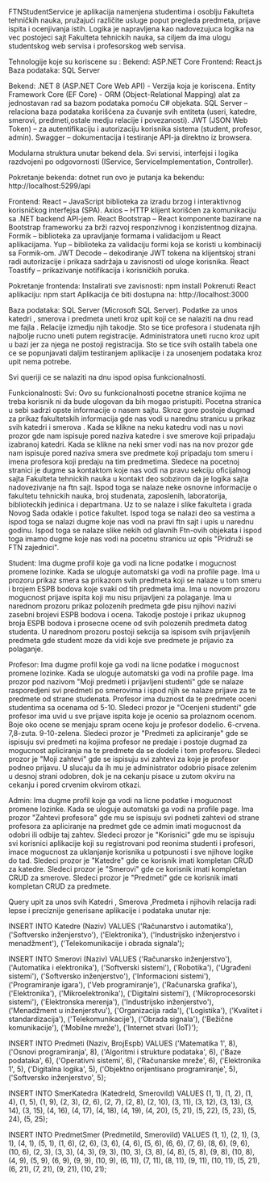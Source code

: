 FTNStudentService je aplikacija namenjena studentima i osoblju Fakulteta tehničkih nauka, 
pružajući različite usluge poput pregleda predmeta, prijave ispita i ocenjivanja istih.
Logika je napravljena kao nadovezujuca logika na vec postojeci sajt Fakulteta tehnickih nauka, 
sa ciljem da ima ulogu studentskog web servisa i profesorskog web servisa. 

Tehnologije koje su koriscene su :
  Bekend: ASP.NET Core​
  Frontend: React.js​
  Baza podataka: SQL Server

Bekend:
  .NET 8 (ASP.NET Core Web API) - Verzija koja je koriscena. 
  Entity Framework Core (EF Core) - ORM (Object-Relational Mapping) alat za jednostavan rad sa bazom podataka pomoću C# objekata.
  SQL Server – relaciona baza podataka korišćena za čuvanje svih entiteta (useri, katedre, smerovi, predmeti,ostale medju relacije i povezanosti).
  JWT (JSON Web Token) – za autentifikaciju i autorizaciju korisnika sistema (student, profesor, admin).
  Swagger – dokumentacija i testiranje API-ja direktno iz browsera.


Modularna struktura unutar bekend dela. 
Svi servisi, interfejsi i logika razdvojeni po odgovornosti (IService, ServiceImplementation, Controller).

Pokretanje bekenda: dotnet run 
  ovo je putanja ka bekendu: http://localhost:5299/api


Frontend:
  React – JavaScript biblioteka za izradu brzog i interaktivnog korisničkog interfejsa (SPA).
  Axios – HTTP klijent korišćen za komunikaciju sa .NET backend API-jem.
  React Bootstrap – React komponente bazirane na Bootstrap frameworku za brži razvoj responzivnog i konzistentnog dizajna.
  Formik – biblioteka za upravljanje formama i validacijom u React aplikacijama.
  Yup – biblioteka za validaciju formi koja se koristi u kombinaciji sa Formik-om.
  JWT Decode – dekodiranje JWT tokena na klijentskoj strani radi autorizacije i prikaza sadržaja u zavisnosti od uloge korisnika.
  React Toastify – prikazivanje notifikacija i korisničkih poruka.

Pokretanje frontenda:
    Instalirati sve zavisnosti: npm install
    Pokrenuti React aplikaciju: npm start
    Aplikacija će biti dostupna na: http://localhost:3000


Baza podataka: 
  SQL Server (Microsoft SQL Server).
  Podatke za unos katedri , smerova i predmeta uneti kroz upit koji ce se nalaziti na dnu read me fajla . 
  Relacije izmedju njih takodje. 
  Sto se tice profesora i studenata njih najbolje rucno uneti putem registracije.
  Administratora uneti rucno kroz upit u bazi jer za njega ne postoji registracija.
  Sto se tice svih ostalih tabela one ce se popunjavati daljim testiranjem aplikacije i za unosenjem podataka kroz upit nema potrebe.

Svi queriji ce se nalaziti na dnu ispod opisa funkcionalnosti.




Funkcionalnosti:
  Svi: Ovo su funkcionalnosti pocetne stranice kojima ne treba korisnik ni da bude ulogovan da bih mogao pristupiti.
    Pocetna stranica u sebi sadrzi opste informacije o nasem sajtu. 
    Skroz gore postoje dugmad za prikaz fakultetskih informacija gde nas vodi u narednu stranicu u prikaz svih katedri i smerova .
    Kada se klikne na neku katedru vodi nas u novi prozor gde nam ispisuje pored naziva katedre i sve smerove koji pripadaju izabranoj katedri.
    Kada se klikne na neki smer vodi nas na nov prozor gde nam ispisuje pored naziva smera sve predmete koji pripadaju tom smeru i imena profesora koji predaju na tim predmetima.
    Sledece na pocetnoj stranici je dugme sa kontaktom koje nas vodi na pravu sekciju oficijalnog sajta Fakulteta tehnickih nauka u kontakt deo sobzirom da je logika sajta nadovezivanje na ftn sajt.
    Ispod toga se nalaze neke osnovne informacije o fakultetu tehnickih nauka, broj studenata, zaposlenih, laboratorija, biblioteckih jedinica i departmana.
    Uz to se nalaze i slike fakulteta i grada Novog Sada odakle i potice fakultet.
    Ispod toga se nalazi deo sa vestima a ispod toga se nalazi dugme koje nas vodi na pravi ftn sajt i upis u narednu godinu.
    Ispod toga se nalaze slike nekih od glavnih Ftn-ovih objekata i ispod toga imamo dugme koje nas vodi na pocetnu stranicu uz opis "Pridruži se FTN zajednici".
    
  Student:
    Ima dugme profil koje ga vodi na licne podatke i mogucnost promene lozinke.
    Kada se uloguje automatski ga vodi na profile page.
    Ima u prozoru prikaz smera sa prikazom svih predmeta koji se nalaze u tom smeru i brojem ESPB bodova koje svaki od tih predmeta ima.
    Ima u novom prozoru mogucnost prijave ispita koji mu nisu prijavljeni za polaganje.
    Ima u narednom prozoru prikaz polozenih predmeta gde pisu njihovi nazivi zasebni brojevi ESPB bodova i ocena. 
    Takodje postoje i prikaz ukupnog broja ESPB bodova i prosecne ocene od svih polozenih predmeta datog studenta.
    U narednom prozoru postoji sekcija sa ispisom svih prijavljenih predmeta gde student moze da vidi koje sve predmete je prijavio za polaganje.

  Profesor:
    Ima dugme profil koje ga vodi na licne podatke i mogucnost promene lozinke.
    Kada se uloguje automatski ga vodi na profile page.
    Ima prozor pod nazivom  "Moji predmeti i prijavljeni studenti" gde se nalaze rasporedjeni svi predmeti po smerovima i ispod njih se nalaze prijave za te predmete od strane studenata.
    Profesor ima duznost da te predmete oceni studentima sa ocenama od 5-10. 
    Sledeci prozor je "Ocenjeni studenti" gde profesor ima uvid u sve prijave ispita koje je ocenio sa prolaznom ocenom. 
    Boje oko ocene se menjaju spram ocene koju je profesor dodelio.
      6-crvena.
      7,8-zuta.
      9-10-zelena.
    Sledeci prozor je "Predmeti za apliciranje" gde se ispisuju svi predmeti na kojima profesor ne predaje i postoje dugmad za mogucnost apliciranja na te predmete da se dodele i tom profesoru.
    Sledeci prozor je "Moji zahtevi" gde se ispisuju svi zahtevi za koje je profesor podneo prijavu. 
    U slucaju da ih mu je administrator odobrio pisace zelenim u desnoj strani odobren, dok je na cekanju pisace u zutom okviru na cekanju i pored crvenim okvirom otkazi.

    
Admin:
  Ima dugme profil koje ga vodi na licne podatke i mogucnost promene lozinke.
  Kada se uloguje automatski ga vodi na profile page.
  Ima prozor "Zahtevi profesora" gde mu se ispisuju svi podneti zahtevi od strane profesora za apliciranje na predmet gde ce admin imati mogucnost da odobri ili odbije taj zahtev.
  Sledeci prozor je "Korisnici" gde mu se ispisuju svi korisnici aplikacije koji su registrovani pod reonima studenti i profesori, imace mogucnost za uklanjanje korisnika u potpunosti i sve njihove logike do tad.
  Sledeci prozor je "Katedre" gde ce korisnik imati kompletan CRUD za katedre.
  Sledeci prozor je "Smerovi" gde ce korisnik imati kompletan CRUD za smerove.
  Sledeci prozor je "Predmeti" gde ce korisnik imati kompletan CRUD za predmete.



Query upit za unos svih Katedri , Smerova ,Predmeta i njihovih relacija radi lepse i preciznije generisane aplikacije i podataka unutar nje:

INSERT INTO Katedre (Naziv) VALUES 
('Računarstvo i automatika'),
('Softversko inženjerstvo'),
('Elektronika'),
('Industrijsko inženjerstvo i menadžment'),
('Telekomunikacije i obrada signala');

INSERT INTO Smerovi (Naziv) VALUES
('Računarsko inženjerstvo'),
('Automatika i elektronika'),
('Softverski sistemi'),
('Robotika'),
('Ugrađeni sistemi'),
('Softversko inženjerstvo'),
('Informacioni sistemi'),
('Programiranje igara'),
('Veb programiranje'),
('Računarska grafika'),
('Elektronika'),
('Mikroelektronika'),
('Digitalni sistemi'),
('Mikroprocesorski sistemi'),
('Elektronska merenja'),
('Industrijsko inženjerstvo'),
('Menadžment u inženjerstvu'),
('Organizacija rada'),
('Logistika'),
('Kvalitet i standardizacija'),
('Telekomunikacije'),
('Obrada signala'),
('Bežične komunikacije'),
('Mobilne mreže'),
('Internet stvari (IoT)');

INSERT INTO Predmeti (Naziv, BrojEspb) VALUES
('Matematika 1', 8),
('Osnovi programiranja', 8),
('Algoritmi i strukture podataka', 6),
('Baze podataka', 6),
('Operativni sistemi', 6),
('Računarske mreže', 6),
('Elektronika 1', 5),
('Digitalna logika', 5),
('Objektno orijentisano programiranje', 5),
('Softversko inženjerstvo', 5);

INSERT INTO SmerKatedra (KatedreId, SmeroviId) VALUES
(1, 1), (1, 2), (1, 4), (1, 5), (1, 9),
(2, 3), (2, 6), (2, 7), (2, 8), (2, 10),
(3, 11), (3, 12), (3, 13), (3, 14), (3, 15),
(4, 16), (4, 17), (4, 18), (4, 19), (4, 20),
(5, 21), (5, 22), (5, 23), (5, 24), (5, 25);

INSERT INTO PredmetSmer (PredmetiId, SmeroviId) VALUES
(1, 1), (2, 1), (3, 1), (4, 1), (5, 1),
(1, 6), (2, 6), (3, 6), (4, 6), (5, 6),
(6, 6), (7, 6), (8, 6), (9, 6), (10, 6),
(2, 3), (3, 3), (4, 3), (9, 3), (10, 3),
(3, 8), (4, 8), (5, 8), (9, 8), (10, 8),
(4, 9), (5, 9), (6, 9), (9, 9), (10, 9),
(6, 11), (7, 11), (8, 11), (9, 11), (10, 11),
(5, 21), (6, 21), (7, 21), (9, 21), (10, 21);








  

  
  
